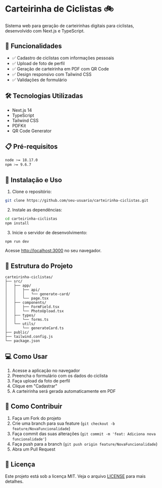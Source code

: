 # Carteirinha de Ciclistas 🚲

Sistema web para geração de carteirinhas digitais para ciclistas, desenvolvido com Next.js e TypeScript.

## 🚀 Funcionalidades

- ✅ Cadastro de ciclistas com informações pessoais
- ✅ Upload de foto de perfil
- ✅ Geração de carteirinha em PDF com QR Code
- ✅ Design responsivo com Tailwind CSS
- ✅ Validações de formulário

## 🛠️ Tecnologias Utilizadas

- Next.js 14
- TypeScript
- Tailwind CSS
- PDFKit
- QR Code Generator

## 📋 Pré-requisitos

```bash
node >= 18.17.0
npm >= 9.6.7
```

## 🔧 Instalação e Uso

1. Clone o repositório:
```bash
git clone https://github.com/seu-usuario/carteirinha-ciclistas.git
```

2. Instale as dependências:
```bash
cd carteirinha-ciclistas
npm install
```

3. Inicie o servidor de desenvolvimento:
```bash
npm run dev
```

Acesse [http://localhost:3000](http://localhost:3000) no seu navegador.

## 📁 Estrutura do Projeto

```plaintext
carteirinha-ciclistas/
├── src/
│   ├── app/
│   │   ├── api/
│   │   │   └── generate-card/
│   │   └── page.tsx
│   ├── components/
│   │   ├── FormField.tsx
│   │   └── PhotoUpload.tsx
│   ├── types/
│   │   └── forms.ts
│   └── utils/
│       └── generateCard.ts
├── public/
├── tailwind.config.js
└── package.json
```

## 💻 Como Usar

1. Acesse a aplicação no navegador
2. Preencha o formulário com os dados do ciclista
3. Faça upload da foto de perfil
4. Clique em "Cadastrar"
5. A carteirinha será gerada automaticamente em PDF

## 🤝 Como Contribuir

1. Faça um Fork do projeto
2. Crie uma branch para sua feature (`git checkout -b feature/NovaFuncionalidade`)
3. Faça commit das suas alterações (`git commit -m 'feat: Adiciona nova funcionalidade'`)
4. Faça push para a branch (`git push origin feature/NovaFuncionalidade`)
5. Abra um Pull Request

## 📄 Licença

Este projeto está sob a licença MIT. Veja o arquivo [LICENSE](LICENSE) para mais detalhes.

